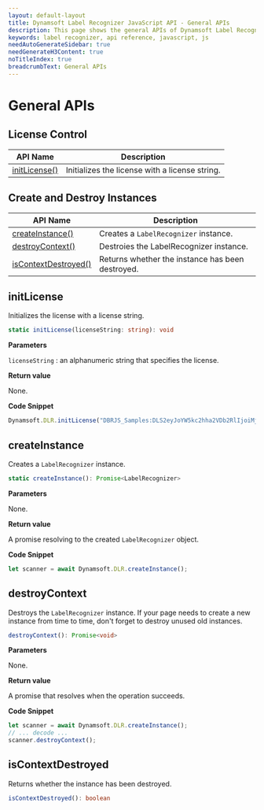 ```yaml
---
layout: default-layout
title: Dynamsoft Label Recognizer JavaScript API - General APIs
description: This page shows the general APIs of Dynamsoft Label Recognizer JavaScript SDK.
keywords: label recognizer, api reference, javascript, js
needAutoGenerateSidebar: true
needGenerateH3Content: true
noTitleIndex: true
breadcrumbText: General APIs
---
```


# General APIs

## License Control

| API Name | Description |
|---|---|
| [initLicense()](#initLicense) | Initializes the license with a license string. |

## Create and Destroy Instances

| API Name | Description |
|---|---|
| [createInstance()](#createinstance) | Creates a `LabelRecognizer` instance. |
| [destroyContext()](#destroycontext) | Destroies the LabelRecognizer instance. |
| [isContextDestroyed()](#iscontextdestroyed) | Returns whether the instance has been destroyed. |

## initLicense

Initializes the license with a license string.

```typescript
static initLicense(licenseString: string): void
```

**Parameters**

`licenseString` : an alphanumeric string that specifies the license.

**Return value**

None.

**Code Snippet**

```js
Dynamsoft.DLR.initLicense("DBRJS_Samples:DLS2eyJoYW5kc2hha2VDb2RlIjoiMjAwMDAwLWRicl9qc19zYW1wbGVzIiwib3JnYW5pemF0aW9uSUQiOiIyMDAwMDAifQ==");
```

## createInstance

Creates a `LabelRecognizer` instance.

```typescript
static createInstance(): Promise<LabelRecognizer>
```

**Parameters**

None.

**Return value**

A promise resolving to the created `LabelRecognizer` object.

**Code Snippet**

```js
let scanner = await Dynamsoft.DLR.createInstance();
```

## destroyContext

Destroys the `LabelRecognizer` instance. If your page needs to create a new instance from time to time, don't forget to destroy unused old instances.

```typescript
destroyContext(): Promise<void>
```

**Parameters**

None.

**Return value**

A promise that resolves when the operation succeeds.

**Code Snippet**

```js
let scanner = await Dynamsoft.DLR.createInstance();
// ... decode ...
scanner.destroyContext();
```

## isContextDestroyed

Returns whether the instance has been destroyed.

```typescript
isContextDestroyed(): boolean
```
